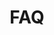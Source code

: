 ---
layout: q-n-a
title: FAQ
questions: 
    - q: 'What pushed you to consider a new lunar calendar?'
      a: |
        I started making <a href="/SolarLunarDate/sculptures">sculptures</a> from casts of sand ripples, that can be found on beaches at low tide.  You can see a close up of the surface of one in the banner of this page just above.

        This led to an interest in the physics of the tides.  The moon, as many will know, is linked to the tides on earth.  It is the orbital relationship of the earth, the moon and also the sun which sum together to create the rising and falling of our oceans.

        Placing these impressions in an alternate timeline seemed very compatible with what I was trying to achieve with the sculptures so I started naming them according to a system derived from the lunar cycle.

    - q: 'About Calendars, the Sun and the Moon:'
      a: |
        The most widely used Calendar system in the world, the Gregorian calendar, is a solar calendar.  This means that for most people the sun's relationship with the earth dictates time as they measure and record it.  For example, the period of the earth's orbit around the sun dictates the 'solar year' more commonly the 'year' and the complete rotation of the earth the 'solar day' or simply 'day'.

        However, there are many other calendars and systems of measuring the passage of time.  An astronomer may be more concerned with the rotation of the earth in relation to the stars than the sun, which the earth orbits, and divide their time into ['sidereal days'](https://en.wikipedia.org/wiki/Solar_time).

        The Islamic calendar or [Hijra calendar](https://en.wikipedia.org/wiki/Islamic_calendar) is a lunar calendar.  A Hijra year consists of 12 lunar months each 29 or 30 days long - an integer approximation for irrational period which can be closer approximated as 29.53 solar days.  Most interestingly, many versions of the Hijra calendar may only be predicted into the future. The exact end of a month and the start of a new are actually revealed by [observation of the new moon](https://en.wikipedia.org/wiki/Islamic_calendar#Astronomical_considerations) by clerics.

        <a title="Mostafameraji [CC BY 4.0 (https://creativecommons.org/licenses/by/4.0)], via Wikimedia Commons" href="https://commons.wikimedia.org/wiki/File:%D8%A7%D8%B3%D8%AA%D9%87%D9%84%D8%A7%D9%84_%D9%85%D8%A7%D9%87_%D8%B1%D9%85%D8%B6%D8%A7%D9%86_%D8%AF%D8%B1_%D8%B4%D9%87%D8%B1_%D9%82%D9%85%D8%8C_%D8%B9%DA%A9%D8%A7%D8%B3_%D9%85%D8%B5%D8%B7%D9%81%DB%8C_%D9%85%D8%B9%D8%B1%D8%A7%D8%AC%DB%8C%D8%8C_%D8%A8%D9%84%D9%86%D8%AF%DB%8C_%D9%87%D8%A7%DB%8C_%D8%A8%D9%88%D8%B3%D8%AA%D8%A7%D9%86_%D8%B9%D9%84%D9%88%DB%8C_%D9%82%D9%85_12.jpg" target="_blank"><img width="512" alt="استهلال ماه رمضان در شهر قم، عکاس مصطفی معراجی، بلندی های بوستان علوی قم 12" src="https://upload.wikimedia.org/wikipedia/commons/thumb/6/62/%D8%A7%D8%B3%D8%AA%D9%87%D9%84%D8%A7%D9%84_%D9%85%D8%A7%D9%87_%D8%B1%D9%85%D8%B6%D8%A7%D9%86_%D8%AF%D8%B1_%D8%B4%D9%87%D8%B1_%D9%82%D9%85%D8%8C_%D8%B9%DA%A9%D8%A7%D8%B3_%D9%85%D8%B5%D8%B7%D9%81%DB%8C_%D9%85%D8%B9%D8%B1%D8%A7%D8%AC%DB%8C%D8%8C_%D8%A8%D9%84%D9%86%D8%AF%DB%8C_%D9%87%D8%A7%DB%8C_%D8%A8%D9%88%D8%B3%D8%AA%D8%A7%D9%86_%D8%B9%D9%84%D9%88%DB%8C_%D9%82%D9%85_12.jpg/512px-%D8%A7%D8%B3%D8%AA%D9%87%D9%84%D8%A7%D9%84_%D9%85%D8%A7%D9%87_%D8%B1%D9%85%D8%B6%D8%A7%D9%86_%D8%AF%D8%B1_%D8%B4%D9%87%D8%B1_%D9%82%D9%85%D8%8C_%D8%B9%DA%A9%D8%A7%D8%B3_%D9%85%D8%B5%D8%B7%D9%81%DB%8C_%D9%85%D8%B9%D8%B1%D8%A7%D8%AC%DB%8C%D8%8C_%D8%A8%D9%84%D9%86%D8%AF%DB%8C_%D9%87%D8%A7%DB%8C_%D8%A8%D9%88%D8%B3%D8%AA%D8%A7%D9%86_%D8%B9%D9%84%D9%88%DB%8C_%D9%82%D9%85_12.jpg"></a>

        Although, the two calendars above are characterised as Solar and Lunar respectively, both remain influenced by the sun and the moon.  For example in the Gregorian calendar the months are between 29 and 31 days, very close to the lunar month of ~29.53 days.  [Indeed the word "month" shares a common root with the word "moon".](https://www.etymonline.com/word/Month) Similarly, although the year and the month of the Hijra are defined by the moon, the day is dictated by the rising and setting of the sun.

        There is a third class of calendar, the [Lunisolar calendars](https://en.wikipedia.org/wiki/Lunisolar_calendar), of which there are a great many sophisticated examples throughout the world and throughout history.

        These calendars promise to fix seasons and festivals in a locked, repeating cycle, unlike a the Hijra lunar calendar, in which the year is shorter than the solar year and a festival may fall in summer or winter.  In addition, months can be marked in the passage of moons in a satisfying and practical manner.

    - q: 'If Lunisolar calendars have been prevalent throughout the globe and history, why should I attempt to make a new one?'
      a: |
        Initially I was simply curious. If I had not set out to design a calendar I would not have even considered the other existing lunisolar calendars.  Therefore, it is not because I have any reason to think my calendar will surpass the existing calendars in accuracy or symbolic meaning.
    - q: 'Why having discovered mature alternative calendars do I still think a new one is worth pursuing?'
      a: |
        The other existing calendars are rather complex and had to be, they had to preserve the concept of time into the past and future with great accuracy.  Agriculture, astronomy and religious traditions demanded continuity through the ages.

        However, the continuity of time is now largely maintained by the observation of the oscillation of caesium atoms in atomic clocks.  This time is divorced from the movements of the celestial bodies which were our principle orientation through time until the twentieth century.  The second, once a division of an average day, a division of a solar year is now scientifically defined as ["the duration of 9,192,631,770 periods of the radiation corresponding to the transition between the two hyperfine levels of the ground state of the caesium-133 atom"](https://en.wikipedia.org/wiki/Second#%22Atomic%22_second), or 9,192,631,770 oscillations of a caesium atom.

        Furthermore, most time reckoning is now achieved with computers and counted simply in seconds, or a fraction of, since a given epoch. Years, months, days and hours are simply calculated on demand from this single integer value and can be rendered in various different calendars and time zones as required. Perhaps the most common system is Unix time which is counted from 1 January 1970.  Mac and Windows may use alternate epochs but time is still a single dimensional affair to a computer.

        Therefore, the Gregorian calendar, and all other predetermined calendars, as we experience them, are now a virtual masks applied to this abstract digital time system of conceptually limitless ticks.  Any contemporary calendar now has no requirement to resolve exactly the discrepancies between the length of 12 lunar months and the solar year in order to keep internal order over years and centuries.  Where other calendars needed to add days or even months in strict rotation.  A new calendar may simply compare known facts such as the length of a year and the appearance of a new moon in a basic algorithm and output unique combinations of months and days, for each year until the limit of predictable time.

        Furthermore business and agriculture is almost universally conducted in the Gregorian Calendar, freeing this calendar from such practical requirements.  It need only serve as a cosmological or poetic calendar.
---